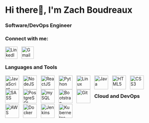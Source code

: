 # Hi there👋, I'm Zach Boudreaux
### Software/DevOps Engineer

### Connect with me:
[<img align="left" alt="LinkedIn" width="40px" style="padding-right:10px" src="/resources/linkedin.png">](https://linkedin.com/in/zach-boudreaux)
<a href="mailto:zboudreaux99@gmail.com" target="_blank">
    <img align="left" alt="Gmail" width="40px" style="padding-right:10px" src="/resources/gmail.png">
</a>
<br/>
<br/>

### Languages and Tools
<img align="left" alt="JavaScript" width="45px" style="padding-right:10px" src="https://cdn.jsdelivr.net/gh/devicons/devicon/icons/javascript/javascript-original.svg" />
<img align="left" alt="NodeJS" width="45px" style="padding-right:10px" src="https://cdn.jsdelivr.net/gh/devicons/devicon/icons/nodejs/nodejs-original-wordmark.svg" />
<img align="left" alt="ReactJS" width="45px" style="padding-right:10px" src="https://cdn.jsdelivr.net/gh/devicons/devicon/icons/react/react-original.svg" />
<img align="left" alt="Python" width="45px" style="padding-right:10px" src="https://cdn.jsdelivr.net/gh/devicons/devicon/icons/python/python-original-wordmark.svg" />
<img align="left" alt="Linux" width="45px" style="padding-right:10px" src="https://cdn.jsdelivr.net/gh/devicons/devicon/icons/linux/linux-original.svg" />
<img align="left" alt="Java" width="45px" style="padding-right:10px" src="https://cdn.jsdelivr.net/gh/devicons/devicon/icons/java/java-original.svg" />
<img align="left" alt="HTML5" width="45px" style="padding-right:10px" src="https://cdn.jsdelivr.net/gh/devicons/devicon/icons/html5/html5-original-wordmark.svg" />
<img align="left" alt="CSS3" width="45px" style="padding-right:10px" src="https://cdn.jsdelivr.net/gh/devicons/devicon/icons/css3/css3-original-wordmark.svg" />
<img align="left" alt="SASS" width="45px" style="padding-right:10px" src="https://cdn.jsdelivr.net/gh/devicons/devicon/icons/sass/sass-original.svg" />
<img align="left" alt="PostgreSQL" width="45px" style="padding-right:10px" src="https://cdn.jsdelivr.net/gh/devicons/devicon/icons/postgresql/postgresql-original.svg" />
<img align="left" alt="mySQL" width="45px" style="padding-right:10px" src="https://cdn.jsdelivr.net/gh/devicons/devicon/icons/mysql/mysql-original-wordmark.svg" />
<img align="left" alt="Bootstrap" width="45px" style="padding-right:10px" src="https://cdn.jsdelivr.net/gh/devicons/devicon/icons/bootstrap/bootstrap-original-wordmark.svg" />
<img align="left" alt="Git" width="45px" style="padding-right:10px" src="https://cdn.jsdelivr.net/gh/devicons/devicon/icons/git/git-original-wordmark.svg" />
<br/>
<br/>

### Cloud and DevOps
<img align="left" alt="AWS" width="45px" style="padding-right:10px" src="https://cdn.jsdelivr.net/gh/devicons/devicon/icons/amazonwebservices/amazonwebservices-plain-wordmark.svg" />
<img align="left" alt="Docker" width="45px" style="padding-right:10px" src="https://cdn.jsdelivr.net/gh/devicons/devicon/icons/docker/docker-original-wordmark.svg" />
<img align="left" alt="Jenkins" width="45px" style="padding-right:10px" src="https://cdn.jsdelivr.net/gh/devicons/devicon/icons/jenkins/jenkins-original.svg" />
<img align="left" alt="Kubernetes" width="45px" style="padding-right:10px" src="https://cdn.jsdelivr.net/gh/devicons/devicon/icons/kubernetes/kubernetes-plain-wordmark.svg" />
